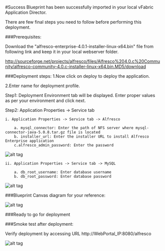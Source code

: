 #Success
Blueprint has been successfully imported in your local vFabric Application Director. 

There are few final steps you need to follow before performing this deployment.

###Prerequisites:

Download the "alfresco-enterprise-4.0.1-installer-linux-x64.bin" file from following link and keep it in your local webserver folder.

http://sourceforge.net/projects/alfresco/files/Alfresco%204.0.c%20Community/alfresco-community-4.0.c-installer-linux-x64.bin.MD5/download


###Deployment steps:
1.Now click on deploy to deploy the application.

2.Enter name for deployment profile.

Step1: Deployment Environment tab will be displayed. Enter proper values as per your environment and click next.


Step2: Application Properties -> Service tab 

	i. Application Properties -> Service tab -> Alfresco
	
		a. mysql_connector: Enter the path of NFS server where mysql-connector-java-5.0.8.tar.gz file is located 
        b. installer_url: Enter the installer URL to install Alfresco Enterprise application    
        c.alfresco_admin_password: Enter the password 

![alt tag](https://raw.github.com/vmware-applicationdirector/solutions-import-beta/Alfresco-MySql-Application-Blueprint-50/Service-Property-Alfresco.png)
             
	ii. Application Properties -> Service tab -> MySQL  
	
		a. db_root_username: Enter database username 
		b. db_root_password: Enter database password

        
![alt tag](https://raw.github.com/vmware-applicationdirector/solutions-import-beta/Alfresco-MySql-Application-Blueprint-50/Service-Property-MySql.png)

				
	
###Blueprint Canvas diagram for your reference: 

![alt tag](https://raw.github.com/vmware-applicationdirector/solutions-import-beta/Alfresco-MySql-Application-Blueprint-50/Blueprint-Canvas.png)

###Ready to go for deployment


###Smoke test after deployment:

Verify deployment by accessing URL http://WebPortal_IP:8080/alfresco

![alt tag](https://raw.github.com/vmware-applicationdirector/solutions-import-beta/Alfresco-MySql-Application-Blueprint-50/Smoke-Test.png)




 








